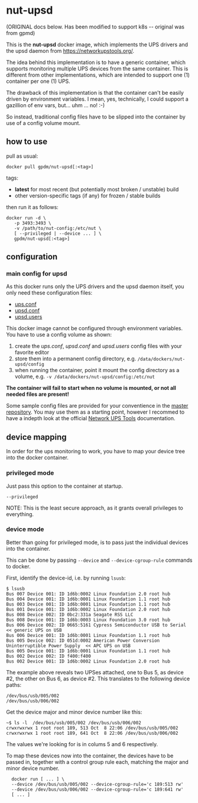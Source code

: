 # nut-upsd

(ORIGINAL docs below. Has been modified to support k8s -- original was from gpmd)


This is the **nut-upsd** docker image, which implements the UPS drivers and the upsd daemon from https://networkupstools.org/.

The idea behind this implementation is to have a generic container, which supports monitoring multiple UPS devices from the same container.
This is different from other implementations, which are intended to support one (1) container per one (1) UPS.

The drawback of this implementation is that the container can't be easily driven by environment variables.
I mean, yes, technically, I could support a gazillion of env vars, but... uhm ... no! :-)

So instead, traditional config files have to be slipped into the container by use of a config volume mount.


## how to use

pull as usual:

```
docker pull gpdm/nut-upsd[:<tag>]
```

tags:
* **latest** for most recent (but potentially most broken / unstable) build
* other version-specific tags (if any) for frozen / stable builds

then run it as follows:

```
docker run -d \
   -p 3493:3493 \
   -v /path/to/nut-config:/etc/nut \
   [ --privileged | --device ... ] \
   gpdm/nut-upsd[:<tag>]
```


## configuration

### main config for upsd

As this docker runs only the UPS drivers and the upsd daemon itself,
you only need these configuration files:

* [ups.conf](https://networkupstools.org/docs/man/nut.conf.html)
* [upsd.conf](https://networkupstools.org/docs/man/upsd.conf.html)
* [upsd.users](https://networkupstools.org/docs/man/upsd.users.html)


This docker image cannot be configured through environment variables.
You have to use a config volume as shown:

1. create the *ups.conf*, *upsd.conf* and *upsd.users* config files with your favorite editor
2. store them into a permanent config directory, e.g. `/data/dockers/nut-upsd/config`
3. when running the container, point it mount the config directory as a volume, e.g.
   `-v /data/dockers/nut-upsd/config:/etc/nut`

**The container will fail to start when no volume is mounted, or not all needed files are present!**

Some sample config files are provided for your conventience in the [master repository](https://github.com/gpdm/nut/tree/master/nut-upsd/files/etc/nut).
You may use them as a starting point, however I recommed to have a indepth look at the official
[Network UPS Tools](https://networkupstools.org/) documentation.


## device mapping

In order for the ups monitoring to work, you have to map your device tree into the docker container.

### privileged mode

Just pass this option to the container at startup.

`--privileged`

NOTE: This is the least secure approach, as it grants overall privileges to everything.

### device mode

Better than going for privileged mode, is to pass just the individual devices into the container.

This can be done by passing `--device` and `--device-cgroup-rule` commands to docker.

First, identify the device-id, i.e. by running `lsusb`:

```
$ lsusb
Bus 007 Device 001: ID 1d6b:0002 Linux Foundation 2.0 root hub
Bus 004 Device 001: ID 1d6b:0001 Linux Foundation 1.1 root hub
Bus 003 Device 001: ID 1d6b:0001 Linux Foundation 1.1 root hub
Bus 001 Device 001: ID 1d6b:0002 Linux Foundation 2.0 root hub
Bus 008 Device 002: ID 0bc2:331a Seagate RSS LLC
Bus 008 Device 001: ID 1d6b:0003 Linux Foundation 3.0 root hub
Bus 006 Device 002: ID 0665:5161 Cypress Semiconductor USB to Serial			 << generic UPS on USB
Bus 006 Device 001: ID 1d6b:0001 Linux Foundation 1.1 root hub
Bus 005 Device 002: ID 051d:0002 American Power Conversion Uninterruptible Power Supply	 << APC UPS on USB
Bus 005 Device 001: ID 1d6b:0001 Linux Foundation 1.1 root hub
Bus 002 Device 002: ID f400:f400
Bus 002 Device 001: ID 1d6b:0002 Linux Foundation 2.0 root hub
```

The example above reveals two UPSes attached, one to Bus 5, as device #2, the other on Bus 6, as device #2.
This translates to the following device paths:

```
/dev/bus/usb/005/002
/dev/bus/usb/006/002
```

Get the device major and minor device number like this:

```
~$ ls -l  /dev/bus/usb/005/002 /dev/bus/usb/006/002
crwxrwxrwx 1 root root 189, 513 Oct  8 22:06 /dev/bus/usb/005/002
crwxrwxrwx 1 root root 189, 641 Oct  8 22:06 /dev/bus/usb/006/002
```

The values we're looking for is in colums 5 and 6 respectively.

To map these devices now into the container, the devices have to be passed in, together with a control group rule each, matching the major and minor device number.

```
  docker run [ ... ] \
  --device /dev/bus/usb/005/002 --device-cgroup-rule='c 189:513 rw'
  --device /dev/bus/usb/006/002 --device-cgroup-rule='c 189:641 rw'
  [ ... ]
```


